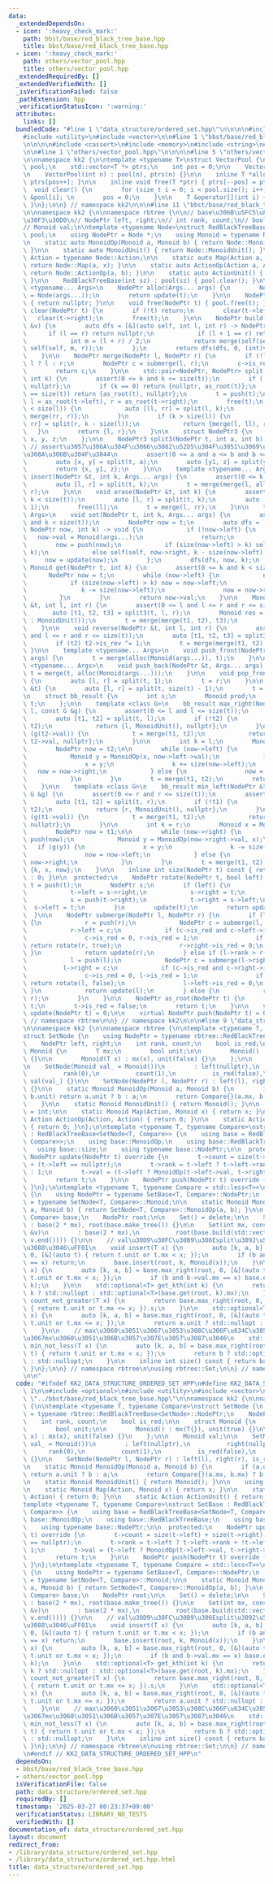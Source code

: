 ```yaml
---
data:
  _extendedDependsOn:
  - icon: ':heavy_check_mark:'
    path: bbst/base/red_black_tree_base.hpp
    title: bbst/base/red_black_tree_base.hpp
  - icon: ':heavy_check_mark:'
    path: others/vector_pool.hpp
    title: others/vector_pool.hpp
  _extendedRequiredBy: []
  _extendedVerifiedWith: []
  _isVerificationFailed: false
  _pathExtension: hpp
  _verificationStatusIcon: ':warning:'
  attributes:
    links: []
  bundledCode: "#line 1 \"data_structure/ordered_set.hpp\"\n\n\n\n#include <optional>\n\
    #include <utility>\n#include <vector>\n\n#line 1 \"bbst/base/red_black_tree_base.hpp\"\
    \n\n\n\n#include <cassert>\n#include <memory>\n#include <string>\n#line 9 \"bbst/base/red_black_tree_base.hpp\"\
    \n\n#line 1 \"others/vector_pool.hpp\"\n\n\n\n#line 5 \"others/vector_pool.hpp\"\
    \n\nnamespace kk2 {\n\ntemplate <typename T>\nstruct VectorPool {\n    std::vector<T>\
    \ pool;\n    std::vector<T *> ptrs;\n    int pos = 0;\n\n    VectorPool() = default;\n\
    \n    VectorPool(int n) : pool(n), ptrs(n) {}\n\n    inline T *alloc() { return\
    \ ptrs[pos++]; }\n\n    inline void free(T *ptr) { ptrs[--pos] = ptr; }\n\n  \
    \  void clear() {\n        for (size_t i = 0; i < pool.size(); i++) ptrs[i] =\
    \ &pool[i]; \n        pos = 0;\n    }\n\n    T &operator[](int i) { return pool[i];\
    \ }\n};\n\n} // namespace kk2\n\n\n#line 11 \"bbst/base/red_black_tree_base.hpp\"\
    \n\nnamespace kk2 {\n\nnamespace rbtree {\n\n// base\u306B\u5FC5\u8981\u306A\u30E1\
    \u30F3\u30D0\n// NodePtr left, right;\n// int rank, count;\n// bool is_red;\n\
    // Monoid val;\n\ntemplate <typename Node>\nstruct RedBlackTreeBase {\n    VectorPool<Node>\
    \ pool;\n    using NodePtr = Node *;\n    using Monoid = typename Node::Monoid;\n\
    \n    static auto MonoidOp(Monoid a, Monoid b) { return Node::MonoidOp(a, b);\
    \ }\n\n    static auto MonoidUnit() { return Node::MonoidUnit(); }\n\n    using\
    \ Action = typename Node::Action;\n\n    static auto Map(Action a, Monoid x) {\
    \ return Node::Map(a, x); }\n\n    static auto ActionOp(Action a, Action b) {\
    \ return Node::ActionOp(a, b); }\n\n    static auto ActionUnit() { return Node::ActionUnit();\
    \ }\n\n    RedBlackTreeBase(int sz) : pool(sz) { pool.clear(); }\n\n    template\
    \ <typename... Args>\n    NodePtr alloc(Args... args) {\n        NodePtr t = &(*pool.alloc()\
    \ = Node(args...));\n        return update(t);\n    }\n\n    NodePtr make_tree()\
    \ { return nullptr; }\n\n    void free(NodePtr t) { pool.free(t); }\n\n    void\
    \ clear(NodePtr t) {\n        if (!t) return;\n        clear(t->left);\n     \
    \   clear(t->right);\n        free(t);\n    }\n\n    NodePtr build(const std::vector<Monoid>\
    \ &v) {\n        auto dfs = [&](auto self, int l, int r) -> NodePtr {\n      \
    \      if (l == r) return nullptr;\n            if (l + 1 == r) return alloc(v[l]);\n\
    \            int m = (l + r) / 2;\n            return merge(self(self, l, m),\
    \ self(self, m, r));\n        };\n        return dfs(dfs, 0, (int)v.size());\n\
    \    }\n\n    NodePtr merge(NodePtr l, NodePtr r) {\n        if (!l or !r) return\
    \ l ? l : r;\n        NodePtr c = submerge(l, r);\n        c->is_red = false;\n\
    \        return c;\n    }\n\n    std::pair<NodePtr, NodePtr> split(NodePtr t,\
    \ int k) {\n        assert(0 <= k and k <= size(t));\n        if (!t) return {nullptr,\
    \ nullptr};\n        if (k == 0) return {nullptr, as_root(t)};\n        if (k\
    \ == size(t)) return {as_root(t), nullptr};\n        t = push(t);\n        NodePtr\
    \ l = as_root(t->left), r = as_root(t->right);\n        free(t);\n        if (k\
    \ < size(l)) {\n            auto [ll, rr] = split(l, k);\n            return {ll,\
    \ merge(rr, r)};\n        }\n        if (k > size(l)) {\n            auto [ll,\
    \ rr] = split(r, k - size(l));\n            return {merge(l, ll), rr};\n     \
    \   }\n        return {l, r};\n    }\n\n    struct NodePtr3 {\n        NodePtr\
    \ x, y, z;\n    };\n\n    NodePtr3 split3(NodePtr t, int a, int b) {\n       \
    \ // assert\u3057\u306A\u304F\u3066\u3082\u52D5\u304F\u3051\u3069\uFF0C\u5206\u304B\
    \u308A\u306B\u304F\u3044\n        assert(0 <= a and a <= b and b <= size(t));\n\
    \        auto [x, y] = split(t, a);\n        auto [y1, z] = split(y, b - a);\n\
    \        return {x, y1, z};\n    }\n\n    template <typename... Args>\n    void\
    \ insert(NodePtr &t, int k, Args... args) {\n        assert(0 <= k and k <= size(t));\n\
    \        auto [l, r] = split(t, k);\n        t = merge(merge(l, alloc(Monoid(args...))),\
    \ r);\n    }\n\n    void erase(NodePtr &t, int k) {\n        assert(0 <= k and\
    \ k < size(t));\n        auto [l, r] = split(t, k);\n        auto [ll, rr] = split(r,\
    \ 1);\n        free(ll);\n        t = merge(l, rr);\n    }\n\n    template <typename...\
    \ Args>\n    void set(NodePtr t, int k, Args... args) {\n        assert(0 <= k\
    \ and k < size(t));\n        NodePtr now = t;\n        auto dfs = [&](auto self,\
    \ NodePtr now, int k) -> void {\n            if (!now->left) {\n             \
    \   now->val = Monoid(args...);\n                return;\n            }\n    \
    \        now = push(now);\n            if (size(now->left) > k) self(self, now->left,\
    \ k);\n            else self(self, now->right, k - size(now->left));\n       \
    \     now = update(now);\n        };\n        dfs(dfs, now, k);\n    }\n\n   \
    \ Monoid get(NodePtr t, int k) {\n        assert(0 <= k and k < size(t));\n  \
    \      NodePtr now = t;\n        while (now->left) {\n            now = push(now);\n\
    \            if (size(now->left) > k) now = now->left;\n            else {\n \
    \               k -= size(now->left);\n                now = now->right;\n   \
    \         }\n        }\n        return now->val;\n    }\n\n    Monoid prod(NodePtr\
    \ &t, int l, int r) {\n        assert(0 <= l and l <= r and r <= size(t));\n \
    \       auto [t1, t2, t3] = split3(t, l, r);\n        Monoid res = (t2 ? t2->val\
    \ : MonoidUnit());\n        t = merge(merge(t1, t2), t3);\n        return res;\n\
    \    }\n\n    void reverse(NodePtr &t, int l, int r) {\n        assert(0 <= l\
    \ and l <= r and r <= size(t));\n        auto [t1, t2, t3] = split3(t, l, r);\n\
    \        if (t2) t2->is_rev ^= 1;\n        t = merge(merge(t1, t2), t3);\n   \
    \ }\n\n    template <typename... Args>\n    void push_front(NodePtr &t, Args...\
    \ args) {\n        t = merge(alloc(Monoid(args...)), t);\n    }\n\n    template\
    \ <typename... Args>\n    void push_back(NodePtr &t, Args... args) {\n       \
    \ t = merge(t, alloc(Monoid(args...)));\n    }\n\n    void pop_front(NodePtr &t)\
    \ {\n        auto [l, r] = split(t, 1);\n        t = r;\n    }\n\n    void pop_back(NodePtr\
    \ &t) {\n        auto [l, r] = split(t, size(t) - 1);\n        t = l;\n    }\n\
    \n    struct bb_result {\n        int s;\n        Monoid prod;\n        NodePtr\
    \ t;\n    };\n\n    template <class G>\n    bb_result max_right(NodePtr &t, int\
    \ l, const G &g) {\n        assert(0 <= l and l <= size(t));\n        assert(g(MonoidUnit()));\n\
    \        auto [t1, t2] = split(t, l);\n        if (!t2) {\n            t = merge(t1,\
    \ t2);\n            return {l, MonoidUnit(), nullptr};\n        }\n        if\
    \ (g(t2->val)) {\n            t = merge(t1, t2);\n            return {l + size(t2),\
    \ t2->val, nullptr};\n        }\n\n        int k = l;\n        Monoid x = MonoidUnit();\n\
    \        NodePtr now = t2;\n\n        while (now->left) {\n            now = push(now);\n\
    \            Monoid y = MonoidOp(x, now->left->val);\n            if (g(y)) {\n\
    \                x = y;\n                k += size(now->left);\n             \
    \   now = now->right;\n            } else {\n                now = now->left;\n\
    \            }\n        }\n        t = merge(t1, t2);\n        return {k, x, now};\n\
    \    }\n\n    template <class G>\n    bb_result min_left(NodePtr &t, int r, const\
    \ G &g) {\n        assert(0 <= r and r <= size(t));\n        assert(g(MonoidUnit()));\n\
    \        auto [t1, t2] = split(t, r);\n        if (!t1) {\n            t = merge(t1,\
    \ t2);\n            return {r, MonoidUnit(), nullptr};\n        }\n        if\
    \ (g(t1->val)) {\n            t = merge(t1, t2);\n            return {0, t1->val,\
    \ nullptr};\n        }\n\n        int k = r;\n        Monoid x = MonoidUnit();\n\
    \        NodePtr now = t1;\n\n        while (now->right) {\n            now =\
    \ push(now);\n            Monoid y = MonoidOp(now->right->val, x);\n         \
    \   if (g(y)) {\n                x = y;\n                k -= size(now->right);\n\
    \                now = now->left;\n            } else {\n                now =\
    \ now->right;\n            }\n        }\n        t = merge(t1, t2);\n        return\
    \ {k, x, now};\n    }\n\n    inline int size(NodePtr t) const { return t ? t->count\
    \ : 0; }\n\n  protected:\n    NodePtr rotate(NodePtr t, bool left) {\n       \
    \ t = push(t);\n        NodePtr s;\n        if (left) {\n            s = push(t->left);\n\
    \            t->left = s->right;\n            s->right = t;\n        } else {\n\
    \            s = push(t->right);\n            t->right = s->left;\n          \
    \  s->left = t;\n        }\n        update(t);\n        return update(s);\n  \
    \  }\n\n    NodePtr submerge(NodePtr l, NodePtr r) {\n        if (l->rank < r->rank)\
    \ {\n            r = push(r);\n            NodePtr c = submerge(l, r->left);\n\
    \            r->left = c;\n            if (c->is_red and c->left->is_red) {\n\
    \                c->is_red = 0, r->is_red = 1;\n                if (!r->right->is_red)\
    \ return rotate(r, true);\n                r->right->is_red = 0;\n           \
    \ }\n            return update(r);\n        } else if (l->rank > r->rank) {\n\
    \            l = push(l);\n            NodePtr c = submerge(l->right, r);\n  \
    \          l->right = c;\n            if (c->is_red and c->right->is_red) {\n\
    \                c->is_red = 0, l->is_red = 1;\n                if (!l->left->is_red)\
    \ return rotate(l, false);\n                l->left->is_red = 0;\n           \
    \ }\n            return update(l);\n        } else {\n            return alloc(l,\
    \ r);\n        }\n    }\n\n    NodePtr as_root(NodePtr t) {\n        if (!t) return\
    \ t;\n        t->is_red = false;\n        return t;\n    }\n\n    virtual NodePtr\
    \ update(NodePtr t) = 0;\n\n    virtual NodePtr push(NodePtr t) = 0;\n};\n\n}\
    \ // namespace rbtree\n\n} // namespace kk2\n\n\n#line 9 \"data_structure/ordered_set.hpp\"\
    \n\nnamespace kk2 {\n\nnamespace rbtree {\n\ntemplate <typename T, typename Compare>\n\
    struct SetNode {\n    using NodePtr = typename rbtree::RedBlackTreeBase<SetNode>::NodePtr;\n\
    \    NodePtr left, right;\n    int rank, count;\n    bool is_red;\n\n    struct\
    \ Monoid {\n        T mx;\n        bool unit;\n\n        Monoid() : mx(T{}), unit(true)\
    \ {}\n\n        Monoid(T x) : mx(x), unit(false) {}\n    };\n\n    Monoid val;\n\
    \n    SetNode(Monoid val_ = Monoid())\n        : left(nullptr),\n          right(nullptr),\n\
    \          rank(0),\n          count(1),\n          is_red(false),\n         \
    \ val(val_) {}\n\n    SetNode(NodePtr l, NodePtr r) : left(l), right(r), is_red(true)\
    \ {}\n\n    static Monoid MonoidOp(Monoid a, Monoid b) {\n        if (a.unit or\
    \ b.unit) return a.unit ? b : a;\n        return Compare{}(a.mx, b.mx) ? b : a;\n\
    \    }\n\n    static Monoid MonoidUnit() { return Monoid(); }\n\n    using Action\
    \ = int;\n\n    static Monoid Map(Action, Monoid x) { return x; }\n\n    static\
    \ Action ActionOp(Action, Action) { return 0; }\n\n    static Action ActionUnit()\
    \ { return 0; }\n};\n\ntemplate <typename T, typename Compare>\nstruct SetBase\
    \ : RedBlackTreeBase<SetNode<T, Compare>> {\n    using base = RedBlackTreeBase<SetNode<T,\
    \ Compare>>;\n    using base::MonoidOp;\n    using base::RedBlackTreeBase;\n \
    \   using base::size;\n    using typename base::NodePtr;\n\n  protected:\n   \
    \ NodePtr update(NodePtr t) override {\n        t->count = size(t->left) + size(t->right)\
    \ + (t->left == nullptr);\n        t->rank = t->left ? t->left->rank + !t->left->is_red\
    \ : 1;\n        t->val = (t->left ? MonoidOp(t->left->val, t->right->val) : t->val);\n\
    \        return t;\n    }\n\n    NodePtr push(NodePtr t) override { return t;\
    \ }\n};\n\ntemplate <typename T, typename Compare = std::less<T>>\nstruct Set\
    \ {\n    using NodePtr = typename SetBase<T, Compare>::NodePtr;\n    using Monoid\
    \ = typename SetNode<T, Compare>::Monoid;\n\n    static Monoid MonoidOp(Monoid\
    \ a, Monoid b) { return SetNode<T, Compare>::MonoidOp(a, b); }\n\n    SetBase<T,\
    \ Compare> base;\n    NodePtr root;\n\n    Set() = delete;\n\n    Set(int mx)\
    \ : base(2 * mx), root(base.make_tree()) {}\n\n    Set(int mx, const std::vector<T>\
    \ &v)\n        : base(2 * mx),\n          root(base.build(std::vector<Monoid>(v.begin(),\
    \ v.end()))) {}\n\n    // val\u30D9\u30FC\u30B9\u306Esplit\u3092\u5B9F\u88C5\u3057\
    \u3088\u3046\uFF01\n    void insert(T x) {\n        auto [k, a, b] = base.max_right(root,\
    \ 0, [&](auto t) { return t.unit or t.mx < x; });\n        if (b and b->val.mx\
    \ == x) return;\n        base.insert(root, k, Monoid(x));\n    }\n\n    void erase(T\
    \ x) {\n        auto [k, a, b] = base.max_right(root, 0, [&](auto t) { return\
    \ t.unit or t.mx < x; });\n        if (b and b->val.mx == x) base.erase(root,\
    \ k);\n    }\n\n    std::optional<T> get_kth(int k) {\n        return size() <=\
    \ k ? std::nullopt : std::optional<T>(base.get(root, k).mx);\n    }\n\n    int\
    \ count_not_greater(T x) {\n        return base.max_right(root, 0, [&](auto t)\
    \ { return t.unit or t.mx <= x; }).s;\n    }\n\n    std::optional<T> max_not_greater(T\
    \ x) {\n        auto [k, a, b] = base.max_right(root, 0, [&](auto t) { return\
    \ t.unit or t.mx <= x; });\n        return a.unit ? std::nullopt : std::optional<T>(a.mx);\n\
    \    }\n\n    // max\u3060\u3051\u3067\u3053\u308C\u306F\u634C\u3051\u308B\u306E\
    \u3067mx\u3060\u3051\u306B\u3057\u307E\u3057\u3087\u3046\n    std::optional<T>\
    \ min_not_less(T x) {\n        auto [k, a, b] = base.max_right(root, 0, [&](auto\
    \ t) { return t.unit or t.mx < x; });\n        return b ? std::optional<T>(b->val.mx)\
    \ : std::nullopt;\n    }\n\n    inline int size() const { return base.size(root);\
    \ }\n};\n\n} // namespace rbtree\n\nusing rbtree::Set;\n\n} // namespace kk2\n\
    \n\n"
  code: "#ifndef KK2_DATA_STRUCTURE_ORDERED_SET_HPP\n#define KK2_DATA_STRUCTURE_ORDERED_SET_HPP\
    \ 1\n\n#include <optional>\n#include <utility>\n#include <vector>\n\n#include\
    \ \"../bbst/base/red_black_tree_base.hpp\"\n\nnamespace kk2 {\n\nnamespace rbtree\
    \ {\n\ntemplate <typename T, typename Compare>\nstruct SetNode {\n    using NodePtr\
    \ = typename rbtree::RedBlackTreeBase<SetNode>::NodePtr;\n    NodePtr left, right;\n\
    \    int rank, count;\n    bool is_red;\n\n    struct Monoid {\n        T mx;\n\
    \        bool unit;\n\n        Monoid() : mx(T{}), unit(true) {}\n\n        Monoid(T\
    \ x) : mx(x), unit(false) {}\n    };\n\n    Monoid val;\n\n    SetNode(Monoid\
    \ val_ = Monoid())\n        : left(nullptr),\n          right(nullptr),\n    \
    \      rank(0),\n          count(1),\n          is_red(false),\n          val(val_)\
    \ {}\n\n    SetNode(NodePtr l, NodePtr r) : left(l), right(r), is_red(true) {}\n\
    \n    static Monoid MonoidOp(Monoid a, Monoid b) {\n        if (a.unit or b.unit)\
    \ return a.unit ? b : a;\n        return Compare{}(a.mx, b.mx) ? b : a;\n    }\n\
    \n    static Monoid MonoidUnit() { return Monoid(); }\n\n    using Action = int;\n\
    \n    static Monoid Map(Action, Monoid x) { return x; }\n\n    static Action ActionOp(Action,\
    \ Action) { return 0; }\n\n    static Action ActionUnit() { return 0; }\n};\n\n\
    template <typename T, typename Compare>\nstruct SetBase : RedBlackTreeBase<SetNode<T,\
    \ Compare>> {\n    using base = RedBlackTreeBase<SetNode<T, Compare>>;\n    using\
    \ base::MonoidOp;\n    using base::RedBlackTreeBase;\n    using base::size;\n\
    \    using typename base::NodePtr;\n\n  protected:\n    NodePtr update(NodePtr\
    \ t) override {\n        t->count = size(t->left) + size(t->right) + (t->left\
    \ == nullptr);\n        t->rank = t->left ? t->left->rank + !t->left->is_red :\
    \ 1;\n        t->val = (t->left ? MonoidOp(t->left->val, t->right->val) : t->val);\n\
    \        return t;\n    }\n\n    NodePtr push(NodePtr t) override { return t;\
    \ }\n};\n\ntemplate <typename T, typename Compare = std::less<T>>\nstruct Set\
    \ {\n    using NodePtr = typename SetBase<T, Compare>::NodePtr;\n    using Monoid\
    \ = typename SetNode<T, Compare>::Monoid;\n\n    static Monoid MonoidOp(Monoid\
    \ a, Monoid b) { return SetNode<T, Compare>::MonoidOp(a, b); }\n\n    SetBase<T,\
    \ Compare> base;\n    NodePtr root;\n\n    Set() = delete;\n\n    Set(int mx)\
    \ : base(2 * mx), root(base.make_tree()) {}\n\n    Set(int mx, const std::vector<T>\
    \ &v)\n        : base(2 * mx),\n          root(base.build(std::vector<Monoid>(v.begin(),\
    \ v.end()))) {}\n\n    // val\u30D9\u30FC\u30B9\u306Esplit\u3092\u5B9F\u88C5\u3057\
    \u3088\u3046\uFF01\n    void insert(T x) {\n        auto [k, a, b] = base.max_right(root,\
    \ 0, [&](auto t) { return t.unit or t.mx < x; });\n        if (b and b->val.mx\
    \ == x) return;\n        base.insert(root, k, Monoid(x));\n    }\n\n    void erase(T\
    \ x) {\n        auto [k, a, b] = base.max_right(root, 0, [&](auto t) { return\
    \ t.unit or t.mx < x; });\n        if (b and b->val.mx == x) base.erase(root,\
    \ k);\n    }\n\n    std::optional<T> get_kth(int k) {\n        return size() <=\
    \ k ? std::nullopt : std::optional<T>(base.get(root, k).mx);\n    }\n\n    int\
    \ count_not_greater(T x) {\n        return base.max_right(root, 0, [&](auto t)\
    \ { return t.unit or t.mx <= x; }).s;\n    }\n\n    std::optional<T> max_not_greater(T\
    \ x) {\n        auto [k, a, b] = base.max_right(root, 0, [&](auto t) { return\
    \ t.unit or t.mx <= x; });\n        return a.unit ? std::nullopt : std::optional<T>(a.mx);\n\
    \    }\n\n    // max\u3060\u3051\u3067\u3053\u308C\u306F\u634C\u3051\u308B\u306E\
    \u3067mx\u3060\u3051\u306B\u3057\u307E\u3057\u3087\u3046\n    std::optional<T>\
    \ min_not_less(T x) {\n        auto [k, a, b] = base.max_right(root, 0, [&](auto\
    \ t) { return t.unit or t.mx < x; });\n        return b ? std::optional<T>(b->val.mx)\
    \ : std::nullopt;\n    }\n\n    inline int size() const { return base.size(root);\
    \ }\n};\n\n} // namespace rbtree\n\nusing rbtree::Set;\n\n} // namespace kk2\n\
    \n#endif // KK2_DATA_STRUCTURE_ORDERED_SET_HPP\n"
  dependsOn:
  - bbst/base/red_black_tree_base.hpp
  - others/vector_pool.hpp
  isVerificationFile: false
  path: data_structure/ordered_set.hpp
  requiredBy: []
  timestamp: '2025-03-27 00:23:37+09:00'
  verificationStatus: LIBRARY_NO_TESTS
  verifiedWith: []
documentation_of: data_structure/ordered_set.hpp
layout: document
redirect_from:
- /library/data_structure/ordered_set.hpp
- /library/data_structure/ordered_set.hpp.html
title: data_structure/ordered_set.hpp
---
```


